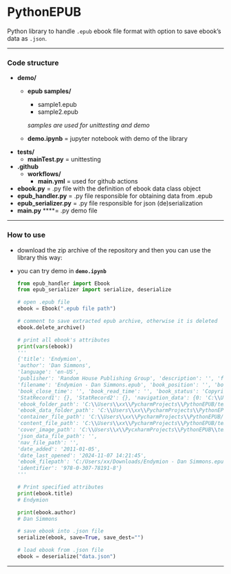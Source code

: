 # PythonEPUB

Python library to handle `.epub` ebook file format with option to save ebook’s data as `.json`.

---

### Code structure

- **demo/**
    - **epub samples/**
        - sample1.epub
        - sample2.epub
        
        *samples are used for unittesting and demo*
        
    - **demo.ipynb** = jupyter notebook with demo of the library
- **tests/**
    - **mainTest.py** = unittesting
- **.github**
    - **workflows/**
        - **main.yml** = used for github actions
- **ebook.py** = .py file with the definition of ebook data class object
- **epub_handler.py** = .py file responsible for obtaining data from .epub
- **epub_serializer.py** = .py file responsible for json (de)serialization
- **main.py**  ****= .py demo file

---

### How to use

- download the zip archive of the repository and then you can use the library this way:
- you can try demo in **`demo.ipynb`**
    
    ```python
    from epub_handler import Ebook
    from epub_serializer import serialize, deserialize
    
    # open .epub file
    ebook = Ebook(".epub file path")
    
    # comment to save extracted epub archive, otherwise it is deleted
    ebook.delete_archive()
    
    # print all ebook's attributes
    print(vars(ebook))
    '''
    {'title': 'Endymion', 
    'author': 'Dan Simmons', 
    'language': 'en-US', 
    'publisher': 'Random House Publishing Group', 'description': '', 'format': 'epub',
    'filename': 'Endymion - Dan Simmons.epub', 'book_position': '', 'book_open_time': '', 
    'book_close_time': '', 'book_read_time': '', 'book_status': 'Copyright © 1995 by Dan Simmons', 
    'StatRecord1': {}, 'StatRecord2': {}, 'navigation_data': {0: 'C:\\Users\\xx\\PycharmProjects\\PythonEPUB/temp\\Simm_9780307781918_epub_ncx_r1.ncx', 1: 'C:\\Users\\xx\\PycharmProjects\\PythonEPUB/temp\\OEBPS/Simm_9780307781918_epub_cvi_r1.htm'}, 
    'ebook_folder_path': 'C:\\Users\\xx\\PycharmProjects\\PythonEPUB/temp', 
    'ebook_data_folder_path': 'C:\\Users\\xx\\PycharmProjects\\PythonEPUB/tempDATA', 
    'container_file_path': 'C:\\Users\\xx\\PycharmProjects\\PythonEPUB/temp\\META-INF\\container.xml', 
    'content_file_path': 'C:\\Users\\xx\\PycharmProjects\\PythonEPUB/temp\\Simm_9780307781918_epub_opf_r1.opf', 
    'cover_image_path': 'C:\\Users\\x\\PycxharmProjects\\PythonEPUB\\temp\\OEBPS\\images\\Simm_9780307781918_epub_cvi_r1.jpg', 
    'json_data_file_path': '', 
    'nav_file_path': '', 
    'date_added': '2011-01-05', 
    'date_last_opened': '2024-11-07 14:21:45', 
    'ebook_filepath': 'C:/Users/xx/Downloads/Endymion - Dan Simmons.epub', 
    'identifier': '978-0-307-78191-8'}
    '''
    
    # Print specified attributes
    print(ebook.title)
    # Endymion
    
    print(ebook.author)
    # Dan Simmons
    
    # save ebook into .json file
    serialize(ebook, save=True, save_dest="")
    
    # load ebook from .json file
    ebook = deserialize("data.json")
    ```
    

---